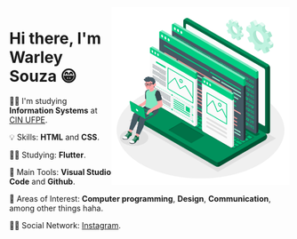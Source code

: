 <img src=".github/developer.png" width="320px" align="right">

# Hi there, I'm Warley Souza 😁


👨‍🎓 I'm studying **Information Systems** at [CIN UFPE](https://portal.cin.ufpe.br/).

💡 Skills: **HTML** and **CSS**.

👨‍💻 Studying: **Flutter**.

🎒 Main Tools: **Visual Studio Code** and **Github**.

🤩 Areas of Interest: **Computer programming**, **Design**, **Communication**, among other things haha.

🙋‍♂️ Social Network: [Instagram](https://www.instagram.com/warleys11/).